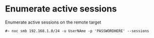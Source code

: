 # Enumerate active sessions

Enumerate active sessions on the remote target

```
#~ nxc smb 192.168.1.0/24 -u UserNAme -p 'PASSWORDHERE' --sessions
```
